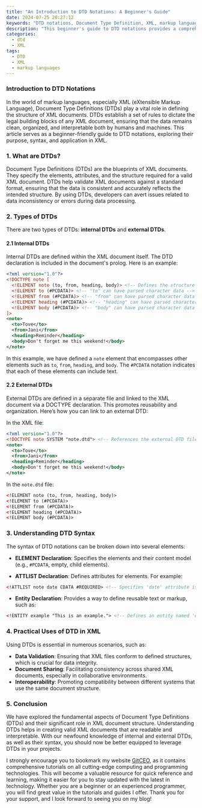 ```yaml
---
title: "An Introduction to DTD Notations: A Beginner's Guide"
date: 2024-07-25 20:27:12
keywords: "DTD notations, Document Type Definition, XML, markup languages, beginner guide"
description: "This beginner's guide to DTD notations provides a comprehensive overview of Document Type Definitions used in XML. You will learn what DTDs are, how they are used to define the structure of XML documents, types of DTDs (internal and external), and practical examples to illustrate their usage. By the end of this article, you will have a clearer understanding of DTDs, their syntax, and how to implement them in your XML documents effectively. This guide is ideal for beginners looking to enhance their understanding of markup languages and ensure their XML data adheres to specific structural criteria."
categories:
  - dtd
  - XML
tags:
  - DTD
  - XML
  - markup languages
---
```


### Introduction to DTD Notations

In the world of markup languages, especially XML (eXtensible Markup Language), Document Type Definitions (DTDs) play a vital role in defining the structure of XML documents. DTDs establish a set of rules to dictate the legal building blocks of any XML document, ensuring that the data remains clean, organized, and interpretable both by humans and machines. This article serves as a beginner-friendly guide to DTD notations, exploring their purpose, syntax, and application in XML. 

<!-- more -->

### 1. What are DTDs?

Document Type Definitions (DTDs) are the blueprints of XML documents. They specify the elements, attributes, and the structure required for a valid XML document. DTDs help validate XML documents against a standard format, ensuring that the data is consistent and accurately reflects the intended structure. By using DTDs, developers can avert issues related to data inconsistency or errors during data processing. 

### 2. Types of DTDs

There are two types of DTDs: **internal DTDs** and **external DTDs**. 

#### 2.1 Internal DTDs

Internal DTDs are defined within the XML document itself. The DTD declaration is included in the document's prolog. Here is an example:

```xml
<?xml version="1.0"?>
<!DOCTYPE note [
  <!ELEMENT note (to, from, heading, body)> <!-- Defines the structure of a "note" element -->
  <!ELEMENT to (#PCDATA)> <!-- "to" can have parsed character data -->
  <!ELEMENT from (#PCDATA)> <!-- "from" can have parsed character data -->
  <!ELEMENT heading (#PCDATA)> <!-- "heading" can have parsed character data -->
  <!ELEMENT body (#PCDATA)> <!-- "body" can have parsed character data -->
]>
<note>
  <to>Tove</to>
  <from>Jani</from>
  <heading>Reminder</heading>
  <body>Don't forget me this weekend!</body>
</note>
```
In this example, we have defined a `note` element that encompasses other elements such as `to`, `from`, `heading`, and `body`. The `#PCDATA` notation indicates that each of these elements can include text.

#### 2.2 External DTDs

External DTDs are defined in a separate file and linked to the XML document via a DOCTYPE declaration. This promotes reusability and organization. Here’s how you can link to an external DTD:

In the XML file:

```xml
<?xml version="1.0"?>
<!DOCTYPE note SYSTEM "note.dtd"> <!-- References the external DTD file -->
<note>
  <to>Tove</to>
  <from>Jani</from>
  <heading>Reminder</heading>
  <body>Don't forget me this weekend!</body>
</note>
```

In the `note.dtd` file:

```xml
<!ELEMENT note (to, from, heading, body)> 
<!ELEMENT to (#PCDATA)>
<!ELEMENT from (#PCDATA)>
<!ELEMENT heading (#PCDATA)>
<!ELEMENT body (#PCDATA)>
```

### 3. Understanding DTD Syntax

The syntax of DTD notations can be broken down into several elements:

- **ELEMENT Declaration**: Specifies the elements and their content model (e.g., `#PCDATA`, empty, child elements).
  
- **ATTLIST Declaration**: Defines attributes for elements. For example:

```xml
<!ATTLIST note date CDATA #REQUIRED> <!-- Specifies 'date' attribute is required -->
```

- **Entity Declaration**: Provides a way to define reusable text or markup, such as:
```xml
<!ENTITY example "This is an example."> <!-- Defines an entity named 'example' -->
```

### 4. Practical Uses of DTD in XML

Using DTDs is essential in numerous scenarios, such as:

- **Data Validation**: Ensuring that XML files conform to defined structures, which is crucial for data integrity.
- **Document Sharing**: Facilitating consistency across shared XML documents, especially in collaborative environments.
- **Interoperability**: Promoting compatibility between different systems that use the same document structure.

### 5. Conclusion

We have explored the fundamental aspects of Document Type Definitions (DTDs) and their significant role in XML document structure. Understanding DTDs helps in creating valid XML documents that are readable and interpretable. With our newfound knowledge of internal and external DTDs, as well as their syntax, you should now be better equipped to leverage DTDs in your projects.

I strongly encourage you to bookmark my website [GitCEO](https://gitceo.com), as it contains comprehensive tutorials on all cutting-edge computing and programming technologies. This will become a valuable resource for quick reference and learning, making it easier for you to stay updated with the latest in technology. Whether you are a beginner or an experienced programmer, you will find great value in the tutorials and guides I offer. Thank you for your support, and I look forward to seeing you on my blog!
